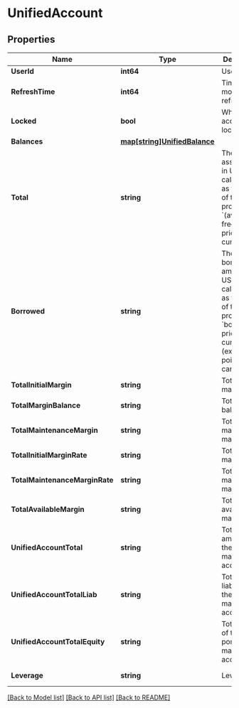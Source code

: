 # UnifiedAccount

## Properties

Name | Type | Description | Notes
------------ | ------------- | ------------- | -------------
**UserId** | **int64** | User ID | [optional] 
**RefreshTime** | **int64** | Time of the most recent refresh | [optional] 
**Locked** | **bool** | Whether account is locked | [optional] 
**Balances** | [**map[string]UnifiedBalance**](UnifiedBalance.md) |  | [optional] 
**Total** | **string** | The total asset value in USD, calculated as the sum of the product of &#x60;(available + freeze) * price&#x60; for all currencies. | [optional] 
**Borrowed** | **string** | The total borrowed amount in USD, calculated as the sum of the product of &#x60;borrowed * price&#x60; for all currencies (excluding points cards). | [optional] 
**TotalInitialMargin** | **string** | Total initial margin | [optional] 
**TotalMarginBalance** | **string** | Total margin balance | [optional] 
**TotalMaintenanceMargin** | **string** | Total maintenance margin | [optional] 
**TotalInitialMarginRate** | **string** | Total initial margin rate | [optional] 
**TotalMaintenanceMarginRate** | **string** | Total maintenance margin rate | [optional] 
**TotalAvailableMargin** | **string** | Total available margin | [optional] 
**UnifiedAccountTotal** | **string** | Total amount of the portfolio margin account | [optional] 
**UnifiedAccountTotalLiab** | **string** | Total liabilities of the portfolio margin account | [optional] 
**UnifiedAccountTotalEquity** | **string** | Total equity of the portfolio margin account | [optional] 
**Leverage** | **string** | Leverage | [optional] [readonly] 

[[Back to Model list]](../README.md#documentation-for-models) [[Back to API list]](../README.md#documentation-for-api-endpoints) [[Back to README]](../README.md)


